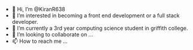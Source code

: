 - 👋 Hi, I’m @KiranR638
- 👀 I’m interested in becoming a front end development or a full stack developer.
- 🌱 I’m currently a 3rd year computing science student in griffith college.
- 💞️ I’m looking to collaborate on ...
- 📫 How to reach me ...

<!---
KiranR638/KiranR638 is a ✨ special ✨ repository because its `README.md` (this file) appears on your GitHub profile.
You can click the Preview link to take a look at your changes.
--->
